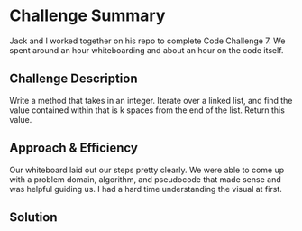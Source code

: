 # Challenge Summary
Jack and I worked together on his repo to complete Code Challenge 7. We spent around an hour whiteboarding and about an hour on the code itself. 

## Challenge Description
Write a method that takes in an integer. Iterate over a linked list, and find the value contained within that is k spaces from the end of the list. Return this value.

## Approach & Efficiency
Our whiteboard laid out our steps pretty clearly. We were able to come up with a problem domain, algorithm, and pseudocode that made sense and was helpful guiding us.
I had a hard time understanding the visual at first.

## Solution
